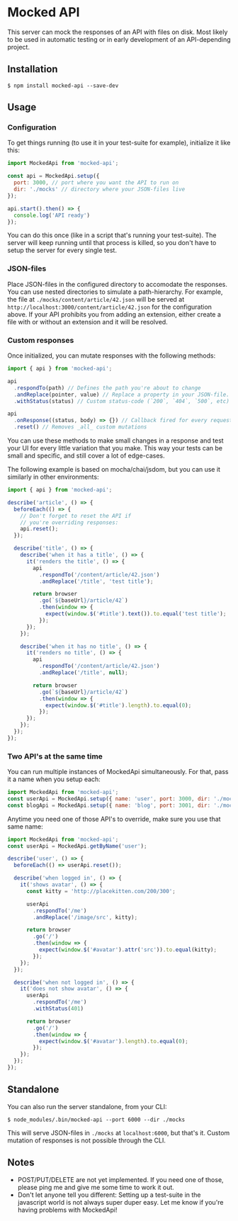 # Mocked API

This server can mock the responses of an API with files on disk. Most likely to be used in automatic testing or in early development of an API-depending project.

## Installation
```
$ npm install mocked-api --save-dev
```

## Usage

### Configuration
To get things running (to use it in your test-suite for example), initialize it like this:

```js
import MockedApi from 'mocked-api';

const api = MockedApi.setup({
  port: 3000, // port where you want the API to run on
  dir: './mocks' // directory where your JSON-files live
});

api.start().then() => {
  console.log('API ready')
});
```

You can do this once (like in a script that's running your test-suite). The server will keep running until that process is killed, so you don't have to setup the server for every single test.

### JSON-files
Place JSON-files in the configured directory to accomodate the responses. You can use nested directories to simulate a path-hierarchy. For example, the file at `./mocks/content/article/42.json` will be served at `http://localhost:3000/content/article/42.json` for the configuration above. If your API prohibits you from adding an extension, either create a file with or without an extension and it will be resolved.

### Custom responses
Once initialized, you can mutate responses with the following methods:

```js
import { api } from 'mocked-api';

api
  .respondTo(path) // Defines the path you're about to change
  .andReplace(pointer, value) // Replace a property in your JSON-file. This is based on JSON-pointers, described in [RFC 6901](https://tools.ietf.org/html/rfc6901).
  .withStatus(status) // Custom status-code (`200`, `404`, `500`, etc)

api
  .onResponse((status, body) => {}) // Callback fired for every request, handy for debugging
  .reset() // Removes _all_ custom mutations
```

You can use these methods to make small changes in a response and test your UI for every little variation that you make. This way your tests can be small and specific, and still cover a lot of edge-cases.

The following example is based on mocha/chai/jsdom, but you can use it similarly in other environments:

```js
import { api } from 'mocked-api';

describe('article', () => {
  beforeEach(() => {
    // Don't forget to reset the API if
    // you're overriding responses:
    api.reset();
  });

  describe('title', () => {
    describe('when it has a title', () => {
      it('renders the title', () => {
        api
          .respondTo('/content/article/42.json')
          .andReplace('/title', 'test title');

        return browser
          .go(`${baseUrl}/article/42`)
          .then(window => {
            expect(window.$('#title').text()).to.equal('test title');
          });
      });
    });

    describe('when it has no title', () => {
      it('renders no title', () => {
        api
          .respondTo('/content/article/42.json')
          .andReplace('/title', null);

        return browser
          .go(`${baseUrl}/article/42`)
          .then(window => {
            expect(window.$('#title').length).to.equal(0);
          });
      });
    });
  });
});
```

### Two API's at the same time
You can run multiple instances of MockedApi simultaneously. For that, pass it a name when you setup each:

```js
import MockedApi from 'mocked-api';
const userApi = MockedApi.setup({ name: 'user', port: 3000, dir: './mocks/user' });
const blogApi = MockedApi.setup({ name: 'blog', port: 3001, dir: './mocks/blog' });
```

Anytime you need one of those API's to override, make sure you use that same name:

```js
import MockedApi from 'mocked-api';
const userApi = MockedApi.getByName('user');

describe('user', () => {
  beforeEach(() => userApi.reset());

  describe('when logged in', () => {
    it('shows avatar', () => {
      const kitty = 'http://placekitten.com/200/300';

      userApi
        .respondTo('/me')
        .andReplace('/image/src', kitty);

      return browser
        .go('/')
        .then(window => {
          expect(window.$('#avatar').attr('src')).to.equal(kitty);
        });
    });
  });

  describe('when not logged in', () => {
    it('does not show avatar', () => {
      userApi
        .respondTo('/me')
        .withStatus(401)

      return browser
        .go('/')
        .then(window => {
          expect(window.$('#avatar').length).to.equal(0);
        });
    });
  });
});
```

## Standalone
You can also run the server standalone, from your CLI:

```
$ node_modules/.bin/mocked-api --port 6000 --dir ./mocks
```

This will serve JSON-files in `./mocks` at `localhost:6000`, but that's it. Custom mutation of responses is not possible through the CLI.

## Notes

- POST/PUT/DELETE are not yet implemented. If you need one of those, please ping me and give me some time to work it out.
- Don't let anyone tell you different: Setting up a test-suite in the javascript world is not always super duper easy. Let me know if you're having problems with MockedApi!
